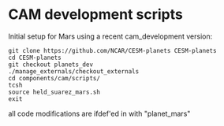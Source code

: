 # CAM development scripts

Initial setup for Mars using a recent cam_development version:

```
git clone https://github.com/NCAR/CESM-planets CESM-planets
cd CESM-planets
git checkout planets_dev
./manage_externals/checkout_externals 
cd components/cam/scripts/
tcsh
source held_suarez_mars.sh
exit
```
all code modifications are ifdef'ed in with "planet_mars"
